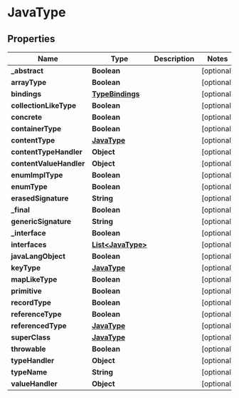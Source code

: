 # JavaType

## Properties
Name | Type | Description | Notes
------------ | ------------- | ------------- | -------------
**_abstract** | **Boolean** |  |  [optional]
**arrayType** | **Boolean** |  |  [optional]
**bindings** | [**TypeBindings**](TypeBindings.md) |  |  [optional]
**collectionLikeType** | **Boolean** |  |  [optional]
**concrete** | **Boolean** |  |  [optional]
**containerType** | **Boolean** |  |  [optional]
**contentType** | [**JavaType**](JavaType.md) |  |  [optional]
**contentTypeHandler** | **Object** |  |  [optional]
**contentValueHandler** | **Object** |  |  [optional]
**enumImplType** | **Boolean** |  |  [optional]
**enumType** | **Boolean** |  |  [optional]
**erasedSignature** | **String** |  |  [optional]
**_final** | **Boolean** |  |  [optional]
**genericSignature** | **String** |  |  [optional]
**_interface** | **Boolean** |  |  [optional]
**interfaces** | [**List&lt;JavaType&gt;**](JavaType.md) |  |  [optional]
**javaLangObject** | **Boolean** |  |  [optional]
**keyType** | [**JavaType**](JavaType.md) |  |  [optional]
**mapLikeType** | **Boolean** |  |  [optional]
**primitive** | **Boolean** |  |  [optional]
**recordType** | **Boolean** |  |  [optional]
**referenceType** | **Boolean** |  |  [optional]
**referencedType** | [**JavaType**](JavaType.md) |  |  [optional]
**superClass** | [**JavaType**](JavaType.md) |  |  [optional]
**throwable** | **Boolean** |  |  [optional]
**typeHandler** | **Object** |  |  [optional]
**typeName** | **String** |  |  [optional]
**valueHandler** | **Object** |  |  [optional]
